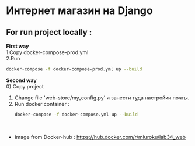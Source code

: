# Интернет магазин на Django

## For run project locally : 

**First way** <br>
1.Copy docker-compose-prod.yml <br>
2.Run <br>
```sh
docker-compose -f docker-compose-prod.yml up --build
```

**Second way** <br>
0)  Copy project <br>
1) Change file 'web-store/my_config.py' и занести туда настройки почты. <br>
2) Run docker container : <br>
    ```sh
    docker-compose -f docker-compose.yml up --build
    ```
<br>

- image from Docker-hub : https://hub.docker.com/r/miuroku/lab34_web

